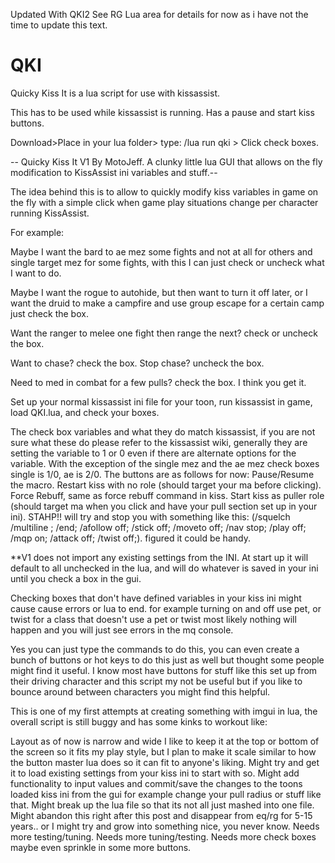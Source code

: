 Updated With QKI2 See RG Lua area for details for now as i have not the time to update this text. 


# QKI
Quicky Kiss It is a lua script for use with kissassist. 

This has to be used while kissassist is running. Has a pause and start kiss buttons.

Download>Place in your lua folder> type: /lua run qki > Click check boxes. 

-- Quicky Kiss It V1 By MotoJeff. A clunky little lua GUI that allows on the fly modification to KissAssist ini variables and stuff.--



The idea behind this is to allow to quickly modify kiss variables in game on the fly with a simple click when game play situations change per character running KissAssist.

 

For example:



Maybe I want the bard to ae mez some fights and not at all for others and single target mez for some fights, with this I can just check or uncheck what I want to do.



Maybe I want the rogue to autohide, but then want to turn it off later, or I want the druid to make a campfire and use group escape for a certain camp just check the box.



Want the ranger to melee one fight then range the next? check or uncheck the box.



Want to chase? check the box. Stop chase? uncheck the box.



Need to med in combat for a few pulls? check the box. I think you get it.



Set up your normal kissassist ini file for your toon, run kissassist in game, load QKI.lua, and check your boxes.

The check box variables and what they do match kissassist, if you are not sure what these do please refer to the kissassist wiki, generally they are setting the variable to 1 or 0 even if there are alternate options for the variable. With the exception of the single mez and the ae mez check boxes single is 1/0, ae is 2/0.
The buttons are as follows for now:
Pause/Resume the macro.
Restart kiss with no role (should target your ma before clicking).
Force Rebuff, same as force rebuff command in kiss.
Start kiss as puller role (should target ma when you click and have your pull section set up in your ini).
STAHP!! will try and stop you with something like this: (/squelch /multiline ; /end; /afollow off; /stick off; /moveto off; /nav stop; /play off; /mqp on; /attack off; /twist off;). figured it could be handy.


**V1 does not import any existing settings from the INI. At start up it will default to all unchecked in the lua, and will do whatever is saved in your ini until you check a box in the gui.



Checking boxes that don't have defined variables in your kiss ini might cause cause errors or lua to end. for example turning on and off use pet, or twist for a class that doesn't use a pet or twist most likely nothing will happen and you will just see errors in the mq console.



Yes you can just type the commands to do this, you can even create a bunch of buttons or hot keys to do this just as well but thought some people might find it useful. I know most have buttons for stuff like this set up from their driving character and this script my not be useful but if you like to bounce around between characters you might find this helpful.



This is one of my first attempts at creating something with imgui in lua, the overall script is still buggy and has some kinks to workout like:



Layout as of now is narrow and wide I like to keep it at the top or bottom of the screen so it fits my play style, but I plan to make it scale similar to how the button master lua does so it can fit to anyone's liking.
Might try and get it to load existing settings from your kiss ini to start with so.
Might add functionality to input values and commit/save the changes to the toons loaded kiss ini from the gui for example change your pull radius or stuff like that.
Might break up the lua file so that its not all just mashed into one file.
Might abandon this right after this post and disappear from eq/rg for 5-15 years.. or I might try and grow into something nice, you never know.
Needs more testing/tuning.
Needs more tuning/testing.
Needs more check boxes maybe even sprinkle in some more buttons.


